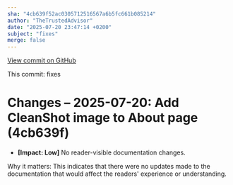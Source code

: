 ```yaml
---
sha: "4cb639f52ac0305712516567a6b5fc661b085214"
author: "TheTrustedAdvisor"
date: "2025-07-20 23:47:14 +0200"
subject: "fixes"
merge: false
---
```


[View commit on GitHub](https://github.com/TheTrustedAdvisor/FabricAdoptionFramework/commit/4cb639f52ac0305712516567a6b5fc661b085214)

This commit: fixes

# Changes – 2025-07-20: Add CleanShot image to About page (4cb639f)

- **[Impact: Low]** No reader-visible documentation changes.

Why it matters: This indicates that there were no updates made to the documentation that would affect the readers' experience or understanding.
